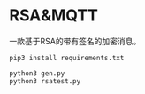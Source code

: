 # RSA&MQTT

一款基于RSA的带有签名的加密消息。

```
pip3 install requirements.txt
```

```
python3 gen.py
python3 rsatest.py
```